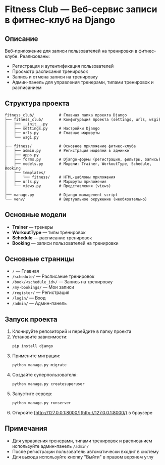 # Fitness Club — Веб-сервис записи в фитнес-клуб на Django

## Описание
Веб-приложение для записи пользователей на тренировки в фитнес-клубе. Реализованы:
- Регистрация и аутентификация пользователей
- Просмотр расписания тренировок
- Запись и отмена записи на тренировку
- Админ-панель для управления тренерами, типами тренировок и расписанием

## Структура проекта

```
fitness_club/           # Главная папка проекта Django
├── fitness_club/       # Конфигурация проекта (settings, urls, wsgi)
│   ├── __init__.py
│   ├── settings.py     # Настройки Django
│   ├── urls.py         # Главные маршруты
│   └── wsgi.py
│
├── fitness/            # Основное приложение фитнес-клуба
│   ├── admin.py        # Регистрация моделей в админке
│   ├── apps.py
│   ├── forms.py        # Django-формы (регистрация, фильтры, запись)
│   ├── models.py       # Модели: Trainer, WorkoutType, Schedule, Booking
│   ├── templates/
│   │   └── fitness/    # HTML-шаблоны приложения
│   ├── urls.py         # Маршруты приложения
│   └── views.py        # Представления (views)
│
├── manage.py           # Django management script
└── venv/               # Виртуальное окружение (необязательно)
```

## Основные модели
- **Trainer** — тренеры
- **WorkoutType** — типы тренировок
- **Schedule** — расписание тренировок
- **Booking** — записи пользователей на тренировки

## Основные страницы
- `/` — Главная
- `/schedule/` — Расписание тренировок
- `/book/<schedule_id>/` — Запись на тренировку
- `/my-bookings/` — Мои записи
- `/register/` — Регистрация
- `/login/` — Вход
- `/admin/` — Админ-панель

## Запуск проекта
1. Клонируйте репозиторий и перейдите в папку проекта
2. Установите зависимости:
   ```bash
   pip install django
   ```
3. Примените миграции:
   ```bash
   python manage.py migrate
   ```
4. Создайте суперпользователя:
   ```bash
   python manage.py createsuperuser
   ```
5. Запустите сервер:
   ```bash
   python manage.py runserver
   ```
6. Откройте [http://127.0.0.1:8000/](http://127.0.0.1:8000/) в браузере

## Примечания
- Для управления тренерами, типами тренировок и расписанием используйте админ-панель `/admin/`
- После регистрации пользователь автоматически входит в систему
- Для выхода используйте кнопку "Выйти" в правом верхнем углу 